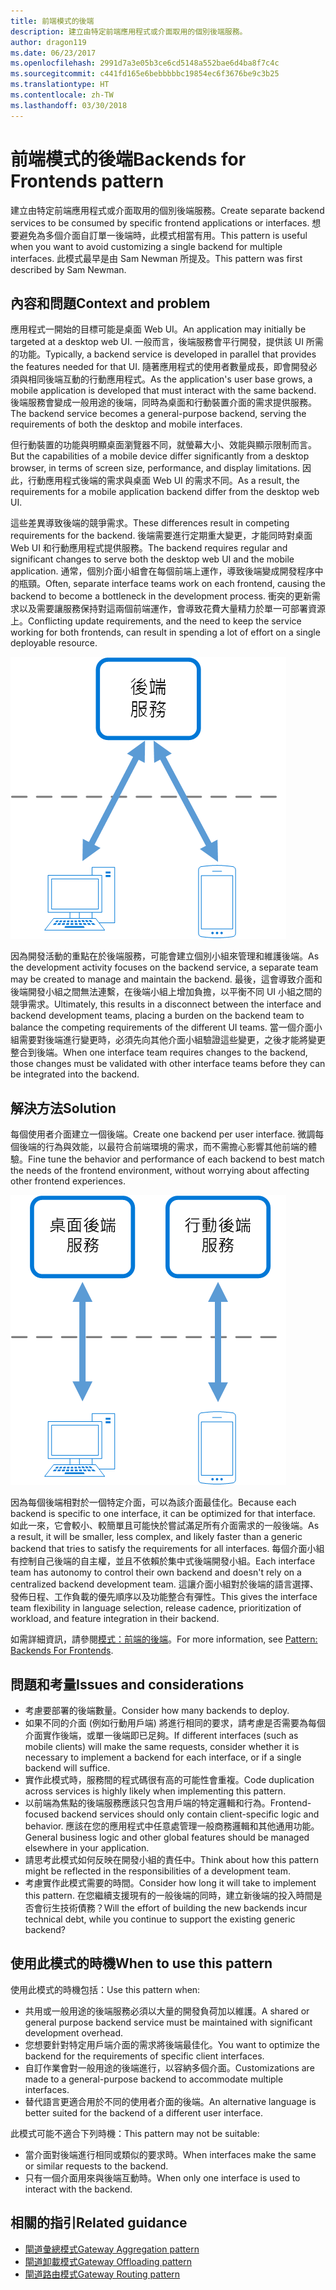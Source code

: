```yaml
---
title: 前端模式的後端
description: 建立由特定前端應用程式或介面取用的個別後端服務。
author: dragon119
ms.date: 06/23/2017
ms.openlocfilehash: 2991d7a3e05b3ce6cd5148a552bae6d4ba8f7c4c
ms.sourcegitcommit: c441fd165e6bebbbbbc19854ec6f3676be9c3b25
ms.translationtype: HT
ms.contentlocale: zh-TW
ms.lasthandoff: 03/30/2018
---
```

# <a name="backends-for-frontends-pattern"></a><span data-ttu-id="36324-103">前端模式的後端</span><span class="sxs-lookup"><span data-stu-id="36324-103">Backends for Frontends pattern</span></span>

<span data-ttu-id="36324-104">建立由特定前端應用程式或介面取用的個別後端服務。</span><span class="sxs-lookup"><span data-stu-id="36324-104">Create separate backend services to be consumed by specific frontend applications or interfaces.</span></span> <span data-ttu-id="36324-105">想要避免為多個介面自訂單一後端時，此模式相當有用。</span><span class="sxs-lookup"><span data-stu-id="36324-105">This pattern is useful when you want to avoid customizing a single backend for multiple interfaces.</span></span> <span data-ttu-id="36324-106">此模式最早是由 Sam Newman 所提及。</span><span class="sxs-lookup"><span data-stu-id="36324-106">This pattern was first described by Sam Newman.</span></span>

## <a name="context-and-problem"></a><span data-ttu-id="36324-107">內容和問題</span><span class="sxs-lookup"><span data-stu-id="36324-107">Context and problem</span></span>

<span data-ttu-id="36324-108">應用程式一開始的目標可能是桌面 Web UI。</span><span class="sxs-lookup"><span data-stu-id="36324-108">An application may initially be targeted at a desktop web UI.</span></span> <span data-ttu-id="36324-109">一般而言，後端服務會平行開發，提供該 UI 所需的功能。</span><span class="sxs-lookup"><span data-stu-id="36324-109">Typically, a backend service is developed in parallel that provides the features needed for that UI.</span></span> <span data-ttu-id="36324-110">隨著應用程式的使用者數量成長，即會開發必須與相同後端互動的行動應用程式。</span><span class="sxs-lookup"><span data-stu-id="36324-110">As the application's user base grows, a mobile application is developed that must interact with the same backend.</span></span> <span data-ttu-id="36324-111">後端服務會變成一般用途的後端，同時為桌面和行動裝置介面的需求提供服務。</span><span class="sxs-lookup"><span data-stu-id="36324-111">The backend service becomes a general-purpose backend, serving the requirements of both the desktop and mobile interfaces.</span></span>

<span data-ttu-id="36324-112">但行動裝置的功能與明顯桌面瀏覽器不同，就螢幕大小、效能與顯示限制而言。</span><span class="sxs-lookup"><span data-stu-id="36324-112">But the capabilities of a mobile device differ significantly from a desktop browser, in terms of screen size, performance, and display limitations.</span></span> <span data-ttu-id="36324-113">因此，行動應用程式後端的需求與桌面 Web UI 的需求不同。</span><span class="sxs-lookup"><span data-stu-id="36324-113">As a result, the requirements for a mobile application backend differ from the desktop web UI.</span></span> 

<span data-ttu-id="36324-114">這些差異導致後端的競爭需求。</span><span class="sxs-lookup"><span data-stu-id="36324-114">These differences result in competing requirements for the backend.</span></span> <span data-ttu-id="36324-115">後端需要進行定期重大變更，才能同時對桌面 Web UI 和行動應用程式提供服務。</span><span class="sxs-lookup"><span data-stu-id="36324-115">The backend requires regular and significant changes to serve both the desktop web UI and the mobile application.</span></span> <span data-ttu-id="36324-116">通常，個別介面小組會在每個前端上運作，導致後端變成開發程序中的瓶頸。</span><span class="sxs-lookup"><span data-stu-id="36324-116">Often, separate interface teams work on each frontend, causing the backend to become a bottleneck in the development process.</span></span> <span data-ttu-id="36324-117">衝突的更新需求以及需要讓服務保持對這兩個前端運作，會導致花費大量精力於單一可部署資源上。</span><span class="sxs-lookup"><span data-stu-id="36324-117">Conflicting update requirements, and the need to keep the service working for both frontends, can result in spending a lot of effort on a single deployable resource.</span></span>

![](./_images/backend-for-frontend.png) 

<span data-ttu-id="36324-118">因為開發活動的重點在於後端服務，可能會建立個別小組來管理和維護後端。</span><span class="sxs-lookup"><span data-stu-id="36324-118">As the development activity focuses on the backend service, a separate team may be created to manage and maintain the backend.</span></span> <span data-ttu-id="36324-119">最後，這會導致介面和後端開發小組之間無法連繫，在後端小組上增加負擔，以平衡不同 UI 小組之間的競爭需求。</span><span class="sxs-lookup"><span data-stu-id="36324-119">Ultimately, this results in a disconnect between the interface and backend development teams, placing a burden on the backend team to balance the competing requirements of the different UI teams.</span></span> <span data-ttu-id="36324-120">當一個介面小組需要對後端進行變更時，必須先向其他介面小組驗證這些變更，之後才能將變更整合到後端。</span><span class="sxs-lookup"><span data-stu-id="36324-120">When one interface team requires changes to the backend, those changes must be validated with other interface teams before they can be integrated into the backend.</span></span> 

## <a name="solution"></a><span data-ttu-id="36324-121">解決方法</span><span class="sxs-lookup"><span data-stu-id="36324-121">Solution</span></span>

<span data-ttu-id="36324-122">每個使用者介面建立一個後端。</span><span class="sxs-lookup"><span data-stu-id="36324-122">Create one backend per user interface.</span></span> <span data-ttu-id="36324-123">微調每個後端的行為與效能，以最符合前端環境的需求，而不需擔心影響其他前端的體驗。</span><span class="sxs-lookup"><span data-stu-id="36324-123">Fine tune the behavior and performance of each backend to best match the needs of the frontend environment, without worrying about affecting other frontend experiences.</span></span>

![](./_images/backend-for-frontend-example.png) 

<span data-ttu-id="36324-124">因為每個後端相對於一個特定介面，可以為該介面最佳化。</span><span class="sxs-lookup"><span data-stu-id="36324-124">Because each backend is specific to one interface, it can be optimized for that interface.</span></span> <span data-ttu-id="36324-125">如此一來，它會較小、較簡單且可能快於嘗試滿足所有介面需求的一般後端。</span><span class="sxs-lookup"><span data-stu-id="36324-125">As a result, it will be smaller, less complex, and likely faster than a generic backend that tries to satisfy the requirements for all interfaces.</span></span> <span data-ttu-id="36324-126">每個介面小組有控制自己後端的自主權，並且不依賴於集中式後端開發小組。</span><span class="sxs-lookup"><span data-stu-id="36324-126">Each interface team has autonomy to control their own backend and doesn't rely on a centralized backend development team.</span></span> <span data-ttu-id="36324-127">這讓介面小組對於後端的語言選擇、發佈日程、工作負載的優先順序以及功能整合有彈性。</span><span class="sxs-lookup"><span data-stu-id="36324-127">This gives the interface team flexibility in language selection, release cadence, prioritization of workload, and feature integration in their backend.</span></span>

<span data-ttu-id="36324-128">如需詳細資訊，請參閱[模式：前端的後端](http://samnewman.io/patterns/architectural/bff/)。</span><span class="sxs-lookup"><span data-stu-id="36324-128">For more information, see [Pattern: Backends For Frontends](http://samnewman.io/patterns/architectural/bff/).</span></span>

## <a name="issues-and-considerations"></a><span data-ttu-id="36324-129">問題和考量</span><span class="sxs-lookup"><span data-stu-id="36324-129">Issues and considerations</span></span>

- <span data-ttu-id="36324-130">考慮要部署的後端數量。</span><span class="sxs-lookup"><span data-stu-id="36324-130">Consider how many backends to deploy.</span></span>
- <span data-ttu-id="36324-131">如果不同的介面 (例如行動用戶端) 將進行相同的要求，請考慮是否需要為每個介面實作後端，或單一後端即已足夠。</span><span class="sxs-lookup"><span data-stu-id="36324-131">If different interfaces (such as mobile clients) will make the same requests, consider whether it is necessary to implement a backend for each interface, or if a single backend will suffice.</span></span>
- <span data-ttu-id="36324-132">實作此模式時，服務間的程式碼很有高的可能性會重複。</span><span class="sxs-lookup"><span data-stu-id="36324-132">Code duplication across services is highly likely when implementing this pattern.</span></span>
- <span data-ttu-id="36324-133">以前端為焦點的後端服務應該只包含用戶端的特定邏輯和行為。</span><span class="sxs-lookup"><span data-stu-id="36324-133">Frontend-focused backend services should only contain client-specific logic and behavior.</span></span> <span data-ttu-id="36324-134">應該在您的應用程式中任意處管理一般商務邏輯和其他通用功能。</span><span class="sxs-lookup"><span data-stu-id="36324-134">General business logic and other global features should be managed elsewhere in your application.</span></span>
- <span data-ttu-id="36324-135">請思考此模式如何反映在開發小組的責任中。</span><span class="sxs-lookup"><span data-stu-id="36324-135">Think about how this pattern might be reflected in the responsibilities of a development team.</span></span>
- <span data-ttu-id="36324-136">考慮實作此模式需要的時間。</span><span class="sxs-lookup"><span data-stu-id="36324-136">Consider how long it will take to implement this pattern.</span></span> <span data-ttu-id="36324-137">在您繼續支援現有的一般後端的同時，建立新後端的投入時間是否會衍生技術債務？</span><span class="sxs-lookup"><span data-stu-id="36324-137">Will the effort of building the new backends incur technical debt, while you continue to support the existing generic backend?</span></span>

## <a name="when-to-use-this-pattern"></a><span data-ttu-id="36324-138">使用此模式的時機</span><span class="sxs-lookup"><span data-stu-id="36324-138">When to use this pattern</span></span>

<span data-ttu-id="36324-139">使用此模式的時機包括：</span><span class="sxs-lookup"><span data-stu-id="36324-139">Use this pattern when:</span></span>

- <span data-ttu-id="36324-140">共用或一般用途的後端服務必須以大量的開發負荷加以維護。</span><span class="sxs-lookup"><span data-stu-id="36324-140">A shared or general purpose backend service must be maintained with significant development overhead.</span></span>
- <span data-ttu-id="36324-141">您想要針對特定用戶端介面的需求將後端最佳化。</span><span class="sxs-lookup"><span data-stu-id="36324-141">You want to optimize the backend for the requirements of specific client interfaces.</span></span>
- <span data-ttu-id="36324-142">自訂作業會對一般用途的後端進行，以容納多個介面。</span><span class="sxs-lookup"><span data-stu-id="36324-142">Customizations are made to a general-purpose backend to accommodate multiple interfaces.</span></span>
- <span data-ttu-id="36324-143">替代語言更適合用於不同的使用者介面的後端。</span><span class="sxs-lookup"><span data-stu-id="36324-143">An alternative language is better suited for the backend of a different user interface.</span></span>

<span data-ttu-id="36324-144">此模式可能不適合下列時機：</span><span class="sxs-lookup"><span data-stu-id="36324-144">This pattern may not be suitable:</span></span>

- <span data-ttu-id="36324-145">當介面對後端進行相同或類似的要求時。</span><span class="sxs-lookup"><span data-stu-id="36324-145">When interfaces make the same or similar requests to the backend.</span></span>
- <span data-ttu-id="36324-146">只有一個介面用來與後端互動時。</span><span class="sxs-lookup"><span data-stu-id="36324-146">When only one interface is used to interact with the backend.</span></span>

## <a name="related-guidance"></a><span data-ttu-id="36324-147">相關的指引</span><span class="sxs-lookup"><span data-stu-id="36324-147">Related guidance</span></span>

- [<span data-ttu-id="36324-148">閘道彙總模式</span><span class="sxs-lookup"><span data-stu-id="36324-148">Gateway Aggregation pattern</span></span>](./gateway-aggregation.md)
- [<span data-ttu-id="36324-149">閘道卸載模式</span><span class="sxs-lookup"><span data-stu-id="36324-149">Gateway Offloading pattern</span></span>](./gateway-offloading.md)
- [<span data-ttu-id="36324-150">閘道路由模式</span><span class="sxs-lookup"><span data-stu-id="36324-150">Gateway Routing pattern</span></span>](./gateway-routing.md)


